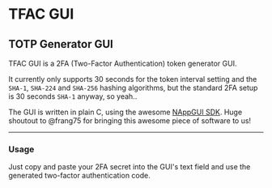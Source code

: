 # TFAC GUI

## TOTP Generator GUI

TFAC GUI is a 2FA (Two-Factor Authentication) token generator GUI.

It currently only supports 30 seconds for the token interval setting and the `SHA-1`, `SHA-224` and `SHA-256` hashing algorithms, but the standard 2FA setup is 30 seconds `SHA-1` anyway, so yeah..

The GUI is written in plain C, using the awesome [NAppGUI SDK](https://github.com/frang75/nappgui_src). Huge shoutout to @frang75 for bringing this awesome piece of software to us!

---

### Usage

Just copy and paste your 2FA secret into the GUI's text field and use the generated two-factor authentication code.

